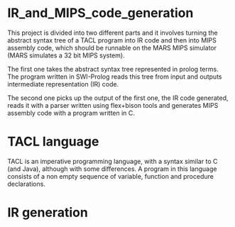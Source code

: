 # IR_and_MIPS_code_generation

This project is divided into two different parts and it involves turning the abstract syntax tree of a TACL program into IR code and then into MIPS assembly code, which should be runnable on the MARS MIPS simulator (MARS simulates a 32 bit MIPS system). 

The first one takes the abstract syntax tree represented in prolog terms. The program written in SWI-Prolog reads this tree from input and outputs intermediate representation (IR) code.

The second one picks up the output of the first one, the IR code generated, reads it with a parser written using flex+bison tools and generates MIPS assembly code with a program written in C.

# TACL language

TACL is an imperative programming language, with a syntax similar to C (and Java), although with some differences. A program in this language consists of a non empty sequence of variable, function and procedure declarations.

# IR generation

